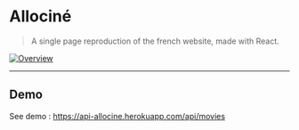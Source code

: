 # Allociné

> A single page reproduction of the french website, made with React.

[![Overview](https://user-images.githubusercontent.com/55689599/72161334-38542f00-33c0-11ea-824f-8ba1779936bf.png)](https://allocine-react-hl.netlify.com/)

---

## Demo

See demo : https://api-allocine.herokuapp.com/api/movies
